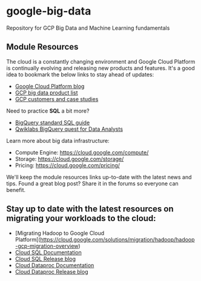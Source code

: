 # google-big-data
Repository for GCP Big Data and Machine Learning fundamentals


## Module Resources
The cloud is a constantly changing environment and Google Cloud Platform is continually evolving and releasing new products and features. It's a good idea to bookmark the below links to stay ahead of updates:

- [Google Cloud Platform blog](https://cloud.google.com/blog/products)
- [GCP big data product list](https://cloud.google.com/products/big-data/)
- [GCP customers and case studies](https://cloud.google.com/customers/#/)

Need to practice **SQL** a bit more?

- [BigQuery standard SQL guide](https://cloud.google.com/bigquery/docs/reference/standard-sql/)
- [Qwiklabs BigQuery quest for Data Analysts](https://www.qwiklabs.com/quests/55)

Learn more about big data infrastructure:

- Compute Engine: https://cloud.google.com/compute/
- Storage: https://cloud.google.com/storage/
- Pricing: https://cloud.google.com/pricing/

We'll keep the module resources links up-to-date with the latest news and tips. Found a great blog post? Share it in the forums so everyone can benefit.


## Stay up to date with the latest resources on migrating your workloads to the cloud:

- [Migrating Hadoop to Google Cloud Platform[(https://cloud.google.com/solutions/migration/hadoop/hadoop-gcp-migration-overview)
- [Cloud SQL Documentation](https://cloud.google.com/sql/)
- [Cloud SQL Release blog](https://cloud.google.com/blog/products/databases/)
- [Cloud Dataproc Documentation](https://cloud.google.com/dataproc/)
- [Cloud Dataproc Release blog](https://cloud.google.com/blog/products/dataproc)